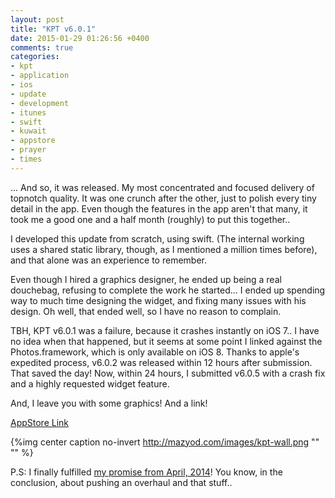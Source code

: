 ```yaml
---
layout: post
title: "KPT v6.0.1"
date: 2015-01-29 01:26:56 +0400
comments: true
categories: 
- kpt
- application
- ios
- update
- development
- itunes
- swift
- kuwait
- appstore
- prayer
- times
---
```


... And so, it was released. My most concentrated and focused delivery of topnotch quality. It was one crunch after the other, just to polish every tiny detail in the app. Even though the features in the app aren't that many, it took me a good one and a half month (roughly) to put this together..

I developed this update from scratch, using swift. (The internal working uses a shared static library, though, as I mentioned a million times before), and that alone was an experience to remember.

Even though I hired a graphics designer, he ended up being a real douchebag, refusing to complete the work he started... I ended up spending way to much time designing the widget, and fixing many issues with his design. Oh well, that ended well, so I have no reason to complain.

TBH, KPT v6.0.1 was a failure, because it crashes instantly on iOS 7.. I have no idea when that happened, but it seems at some point I linked against the Photos.framework, which is only available on iOS 8. Thanks to apple's expedited process, v6.0.2 was released within 12 hours after submission. That saved the day! Now, within 24 hours, I submitted v6.0.5 with a crash fix and a highly requested widget feature.

And, I leave you with some graphics! And a link!

[AppStore Link](https://itunes.apple.com/us/app/kuwait-prayer-times/id395107915?mt=8)

{%img center caption no-invert http://mazyod.com/images/kpt-wall.png "" "" %}

P.S: I finally fulfilled [my promise from April, 2014](http://mazyod.com/blog/2014/04/18/kpt-v5-dot-1-0/)! You know, in the conclusion, about pushing an overhaul and that stuff..
